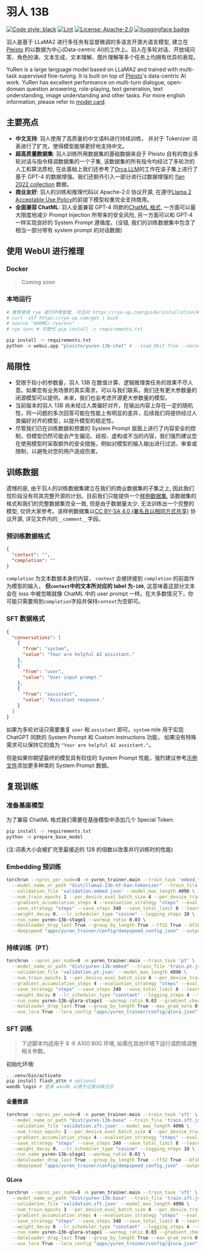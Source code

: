 # 羽人 13B

[![Code style: black](https://img.shields.io/badge/code%20style-black-000000.svg)](https://github.com/psf/black) [![Lint](https://github.com/pleisto/yuren-13b/actions/workflows/lint.yml/badge.svg)](https://github.com/pleisto/yuren-13b/actions/workflows/lint.yml) [![License: Apache-2.0](https://img.shields.io/badge/License-Apache%202.0-blue.svg)](./LICENSE) [![huggingface badge](https://img.shields.io/badge/%F0%9F%A4%97-Hugging%20Face-f2f4f5?labelColor=f2f4f5)](https://huggingface.co/pleisto/yuren-13b-chat)

羽人是基于 LLaMA2 进行多任务有监督微调的多语言开源大语言模型, 建立在 [Pleisto](https://github.com/pleisto) 的以数据为中心(Data-centric AI)的工作上。羽人在多轮对话、开放域问答、角色扮演、文本生成、文本理解、图片理解等多个任务上均拥有优异的表现。

YuRen is a large language model based on LLaMA2 and trained with multi-task supervised fine-tuning. It is built on top of [Pleisto](https://github.com/pleisto)'s data-centric AI work. YuRen has excellent performance on multi-turn dialogue, open-domain question answering, role-playing, text generation, text understanding, image understanding and other tasks. For more english information, please refer to [model card](https://huggingface.co/pleisto/yuren-13b-chat).

## 主要亮点

- **中文支持**: 羽人使用了高质量的中文语料进行持续训练， 并对于 Tokenizer 词表进行了扩充，使得模型能够更好地支持中文。
- **超高质量数据集**: 羽人训练所用数据集的基础数据来自于 Pleisto 自有的商业多轮对话与指令精调数据集的一个子集, 该数据集的所有指令均经过了多轮次的人工和算法质检, 在此基础上我们还参考了[Orca LLM](https://arxiv.org/abs/2306.02707)的工作在该子集上进行了基于 GPT-4 的数据增强。我们还额外引入一部分进行过数据增强的 [flan 2022 collection](https://github.com/google-research/FLAN/tree/main/flan/v2) 数据。
- **商业友好**: 羽人的训练和推理代码以 Apache-2.0 协议开源, 在遵守[Llama 2 Acceptable Use Policy](https://ai.meta.com/llama/use-policy/)的前提下模型权重完全支持商用。
- **全面兼容 ChatML**: 羽人全面兼容 GPT-4 同款的[ChatML 格式](https://github.com/openai/openai-python/blob/main/chatml.md), 一方面可以最大限度地减少 Prompt Injection 所带来的安全风险, 另一方面可以和 GPT-4 一样实现良好的 System Prompt 遵循度。(没错, 我们的训练数据集中包含了相当一部分带有 system prompt 的对话数据)

## 使用 WebUI 进行推理

### Docker

> Coming soon

### 本地运行

```bash
# 推荐使用 rye 进行环境管理, 可访问 https://rye-up.com/guide/installation/#installing-rye 查看详情
# curl -sSf https://rye-up.com/get | bash
# source "$HOME/.rye/env"
# rye sync # 可替代 pip install -r requirements.txt

pip install -r requirements.txt
python -m webui.app "pleisto/yuren-13b-chat" # --load_8bit True --server_name "0.0.0.0" --share True
```

## 局限性

- 受限于较小的参数量，羽人 13B 在数值计算、逻辑推理类任务的效果不尽人意。如果您有业务场景的真实需求，可以与我们联系，我们还有更大参数量的闭源模型可以提供。未来，我们也会考虑开源更大参数量的模型。
- 当前版本的羽人 13B 尚未经过人类偏好对齐，在输出内容上存在一定的随机性，同一问题的多次回答可能在性能上有明显的差异，后续我们将提供经过人类偏好对齐的模型，以提升模型的稳定性。
- 尽管我们已在训练数据和预置的 System Prompt 层面上进行了内容安全的控制，但模型仍然可能会产生偏见、歧视、虚构或不当的内容，我们强烈建议您在使用模型时采取额外的安全措施，例如对模型的输入输出进行过滤、审查或限制，以避免对您的用户造成伤害。

## 训练数据

遗憾的是, 由于羽人的训练数据集建立在我们的商业数据集的子集之上, 因此我们现阶段没有将其完整开源的计划。目前我们只能提供一个[样例数据集](./data/), 该数据集的格式和我们的完整数据集完全一致, 但是由于数据量太少, 无法训练出一个完整的模型, 仅供大家参考。该样例数据集以[CC BY-SA 4.0 (署名且以相同方式共享)](https://creativecommons.org/licenses/by-sa/4.0/deed.zh-Hans) 协议开源, 详见文件内的`__comment__`字段。

### 预训练数据格式

```json
{
  "context": "",
  "completion": ""
}
```

`completion` 为文本数据本身的内容， `context` 会被拼接到 `completion` 的前面作为模型的输入， **但`context`中的文本所对应的 label 为`-100`**, 这意味着这部分文本会在 loss 中被忽略就像 ChatML 中的 user prompt 一样。在大多数情况下，你可能只需要用到`completion`字段并保持`context`为空即可。

### SFT 数据格式

```json
{
  "conversations": [
    {
      "from": "system",
      "value": "Your are helpful AI assistant."
    },
    {
      "from": "user",
      "value": "User input prompt."
    },
    {
      "from": "assistant",
      "value": "Assistant response."
    }
  ]
}
```

如果为多轮对话只需要重复 `user` 和 `assistant` 即可。`system` role 用于实现 ChatGPT 同款的 System Prompt 和 Custom instructions 功能， 如果没有特殊需求可以保持它的值为 `"Your are helpful AI assistant."`。

但是如果你期望最终的模型具有较佳的 System Prompt 性能，强烈建议参考[示例文件](./data/sft.dev.json#L57)添加更多种类的 System Prompt 数据。

## 复现训练

### 准备基座模型

为了兼容 ChatML 格式我们需要在基座模型中添加几个 Special Token:

```bash
pip install -r requirements.txt
python -m prepare_base_model
```

(注:词表大小会被扩充至最接近的 128 的倍数以改善并行训练时的性能)

### Embedding 预训练

```bash
torchrun --nproc_per_node=8 -m yuren_trainer.main --train_task 'embed_token' \
  --model_name_or_path "dist/llama2-13b-hf-han-tokenizer" --train_file 'train.embed.json' \
  --validation_file 'validation.embed.json' --model_max_length 4096 \
  --num_train_epochs 1 --per_device_eval_batch_size 4 --per_device_train_batch_size 4 \
  --gradient_accumulation_steps 4 --evaluation_strategy "steps" --eval_steps 512 \
  --save_strategy "steps" --save_steps 340 --save_total_limit 8 --learning_rate 2e-5 \
  --weight_decay 0. --lr_scheduler_type "cosine" --logging_steps 10 \
  --run_name yuren-13b-stage1 --warmup_ratio 0.03 \
  --dataloader_drop_last True --group_by_length True --tf32 True --bf16 True \
  --deepspeed "apps/yuren_trainer/config/deepspeed_config.json" --output_dir "dist/yuren-13b-embed"
```

### 持续训练（PT）

```bash
torchrun --nproc_per_node=8 -m yuren_trainer.main --train_task 'pt' \
  --model_name_or_path "dist/yuren-13b-embed" --train_file 'train.pt.json' \
  --validation_file 'validation.pt.json' --model_max_length 4096 \
  --num_train_epochs 1 --per_device_eval_batch_size 4 --per_device_train_batch_size 4 \
  --gradient_accumulation_steps 4 --evaluation_strategy "steps" --eval_steps 1024 \
  --save_strategy "steps" --save_steps 340 --save_total_limit 8 --learning_rate 2e-4 \
  --weight_decay 0 --lr_scheduler_type "constant" --logging_steps 4 --tf32 True --bf16 True \
  --run_name yuren-13b-qlora-stage1 --warmup_ratio 0.03 --gradient_checkpointing True \
  --dataloader_drop_last True --group_by_length True --max_grad_norm 0.3 --use_nf4_training True \
  --use_lora True --lora_config "apps/yuren_trainer/config/qlora.json" --output_dir "dist/yuren-13b-base"
```

### SFT 训练

> 下述脚本均适用于 8 卡 A100 80G 环境, 如需在其他环境下运行请酌情调整相关参数。

初始化环境:

```bash
. .venv/bin/activate
pip install flash_attn # optional
wandb login # 登录 wandb 以便于记录训练日志
```

#### 全量微调

```bash
torchrun --nproc_per_node=8 -m yuren_trainer.main --train_task 'sft' \
  --model_name_or_path "dist/yuren-13b-base" --train_file 'train.sft.json' \
  --validation_file 'validation.sft.json' --model_max_length 4096 \
  --num_train_epochs 3 --per_device_eval_batch_size 4 --per_device_train_batch_size 4 \
  --gradient_accumulation_steps 4 --evaluation_strategy "steps" --eval_steps 512 \
  --save_strategy "steps" --save_steps 340 --save_total_limit 8 --learning_rate 2e-5 \
  --weight_decay 0. --lr_scheduler_type "cosine" --logging_steps 10 \
  --run_name yuren-13b-stage1 --warmup_ratio 0.03 \
  --dataloader_drop_last True --group_by_length True --tf32 True --bf16 True \
  --deepspeed "apps/yuren_trainer/config/deepspeed_config.json" --output_dir "dist/yuren-13b-stage1"
```

#### QLora

```bash
torchrun --nproc_per_node=8 -m yuren_trainer.main --train_task 'sft' \
  --model_name_or_path "dist/yuren-13b-base" --train_file 'train.sft.json' \
  --validation_file 'validation.sft.json' --model_max_length 4096 \
  --num_train_epochs 3 --per_device_eval_batch_size 4 --per_device_train_batch_size 4 \
  --gradient_accumulation_steps 4 --evaluation_strategy "steps" --eval_steps 1024 \
  --save_strategy "steps" --save_steps 340 --save_total_limit 8 --learning_rate 2e-4 \
  --weight_decay 0 --lr_scheduler_type "constant" --logging_steps 4 --tf32 True --bf16 True \
  --run_name yuren-13b-qlora-stage1 --warmup_ratio 0.03 --gradient_checkpointing True \
  --dataloader_drop_last True --group_by_length True --max_grad_norm 0.3 --use_nf4_training True \
  --use_lora True --lora_config "apps/yuren_trainer/config/qlora.json" --output_dir "dist/yuren-13b-stage1"
```
